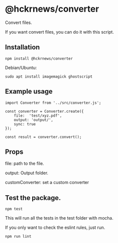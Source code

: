 # @hckrnews/converter
Convert files.

If you want convert files, you can do it with this script.

## Installation

    npm install @hckrnews/converter

Debian/Ubuntu:

    sudo apt install imagemagick ghostscript

## Example usage

```
import Converter from '../src/converter.js';

const converter = Converter.create({
    file:  'test/xyz.pdf',
    output: 'output/',
    sync: true
});

const result = converter.convert();
```

## Props

file: path to the file.

output: Output folder.

customConverter: set a custom converter


## Test the package.

```
npm test
```

This will run all the tests in the test folder with mocha.

If you only want to check the eslint rules, just run.

```
npm run lint
```
